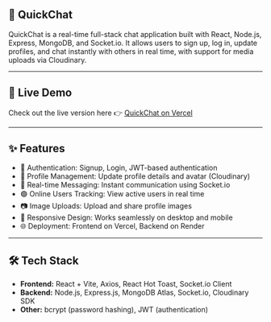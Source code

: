 ## 💬 QuickChat

QuickChat is a real-time full-stack chat application built with React, Node.js, Express, MongoDB, and Socket.io.
It allows users to sign up, log in, update profiles, and chat instantly with others in real time, with support for media uploads via Cloudinary.

---

## 🔗 Live Demo
Check out the live version here 👉 [QuickChat on Vercel](https://quickchat-app-nine.vercel.app)

---

## ✨ Features
- 🔐 Authentication: Signup, Login, JWT-based authentication
- 👤 Profile Management: Update profile details and avatar (Cloudinary)
- 💬 Real-time Messaging: Instant communication using Socket.io
- 🟢 Online Users Tracking: View active users in real time
- 📷 Image Uploads: Upload and share profile images
- 📱 Responsive Design: Works seamlessly on desktop and mobile
- 🌐 Deployment: Frontend on Vercel, Backend on Render
  
---

## 🛠 Tech Stack
- **Frontend:** React + Vite, Axios, React Hot Toast, Socket.io Client  
- **Backend:** Node.js, Express.js, MongoDB Atlas, Socket.io, Cloudinary SDK
- **Other:** bcrypt (password hashing), JWT (authentication) 
